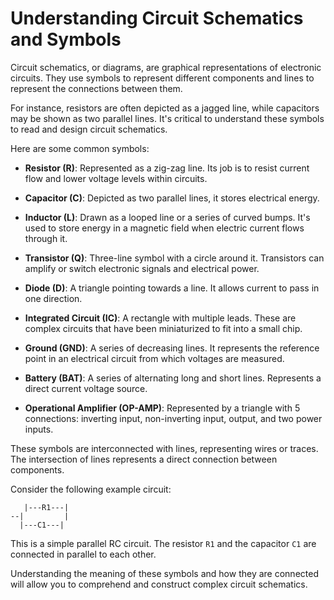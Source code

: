 # Understanding Circuit Schematics and Symbols

Circuit schematics, or diagrams, are graphical representations of electronic circuits. They use symbols to represent different components and lines to represent the connections between them. 

For instance, resistors are often depicted as a jagged line, while capacitors may be shown as two parallel lines. It's critical to understand these symbols to read and design circuit schematics.

Here are some common symbols:

- **Resistor (R)**: Represented as a zig-zag line. Its job is to resist current flow and lower voltage levels within circuits.

- **Capacitor (C)**: Depicted as two parallel lines, it stores electrical energy.

- **Inductor (L)**: Drawn as a looped line or a series of curved bumps. It's used to store energy in a magnetic field when electric current flows through it.

- **Transistor (Q)**: Three-line symbol with a circle around it. Transistors can amplify or switch electronic signals and electrical power.

- **Diode (D)**: A triangle pointing towards a line. It allows current to pass in one direction.

- **Integrated Circuit (IC)**: A rectangle with multiple leads. These are complex circuits that have been miniaturized to fit into a small chip.

- **Ground (GND)**: A series of decreasing lines. It represents the reference point in an electrical circuit from which voltages are measured.

- **Battery (BAT)**: A series of alternating long and short lines. Represents a direct current voltage source.

- **Operational Amplifier (OP-AMP)**: Represented by a triangle with 5 connections: inverting input, non-inverting input, output, and two power inputs.

These symbols are interconnected with lines, representing wires or traces. The intersection of lines represents a direct connection between components. 

Consider the following example circuit:

```
   |---R1---|
--|         |
  |---C1---|
```

This is a simple parallel RC circuit. The resistor `R1` and the capacitor `C1` are connected in parallel to each other.

Understanding the meaning of these symbols and how they are connected will allow you to comprehend and construct complex circuit schematics.
